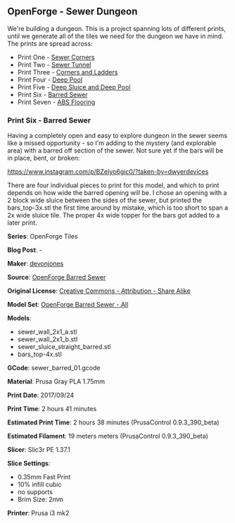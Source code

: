 ## OpenForge - Sewer Dungeon

We're building a dungeon. This is a project spanning lots of different prints, until
we generate all of the tiles we need for the dungeon we have in mind. The prints
are spread across:

 - Print One - [Sewer Corners](http://www.dwyerdevices.com/2017/09/24/sewer-dungeon-print-one/)
 - Print Two - [Sewer Tunnel](http://www.dwyerdevices.com/2017/09/24/sewer-dungeon-print-two/)
 - Print Three - [Corners and Ladders](http://www.dwyerdevices.com/2017/09/24/sewer-dungeon-print-three/)
 - Print Four - [Deep Pool](http://www.dwyerdevices.com/2017/09/24/sewer-dungeon-print-4/)
 - Print Five - [Deep Sluice and Deep Pool](http://www.dwyerdevices.com/2017/09/29/sewer-dungeon-print-five/)
 - Print Six - [Barred Sewer](http://www.dwyerdevices.com/2017/09/29/sewer-dungeon-print-six/)
 - Print Seven - [ABS Flooring](http://www.dwyerdevices.com/2017/09/29/sewer-dungeon-print-seven/)
 
### Print Six - Barred Sewer

Having a completely open and easy to explore dungeon in the sewer seems like a missed opportunity - so
I'm adding to the mystery (and explorable area) with a barred off section of the sewer. Not sure yet
if the bars will be in place, bent, or broken:

https://www.instagram.com/p/BZeIyo6gic0/?taken-by=dwyerdevices

There are four individual pieces to print for this model, and which to print depends on how wide the
barred opening will be. I chose an opening with a 2 block wide sluice between the sides of the sewer,
but printed the bars_top-3x.stl the first time around by mistake, which is too short to span a 2x wide 
sluice tile. The proper 4x wide topper for the bars got added to a later print.


**Series**: OpenForge Tiles

**Blog Post**: -

**Maker**: [devonjones](https://www.thingiverse.com/devonjones)

**Source**: [OpenForge Barred Sewer](https://www.thingiverse.com/thing:947965)

**Original License**: [Creative Commons - Attribution - Share Alike](http://creativecommons.org/licenses/by-sa/3.0/)

**Model Set**: [OpenForge Barred Sewer - All](https://www.thingiverse.com/thing:947965/zip)

**Models**:

 - sewer_wall_2x1_a.stl
 - sewer_wall_2x1_b.stl
 - sewer_sluice_straight_barred.stl
 - bars_top-4x.stl

**GCode**: sewer_barred_01.gcode

**Material**: Prusa Gray PLA 1.75mm

**Print Date**: 2017/09/24

**Print Time**: 2 hours 41 minutes

**Estimated Print Time**: 2 hours 38 minutes (PrusaControl 0.9.3_390_beta)

**Estimated Filament**: 19 meters meters (PrusaControl  0.9.3_390_beta)

**Slicer**: Slic3r PE 1.37.1

**Slice Settings**:

 - 0.35mm Fast Print
 - 10% infill cubic
 - no supports
 - Brim Size: 2mm

**Printer**: Prusa i3 mk2